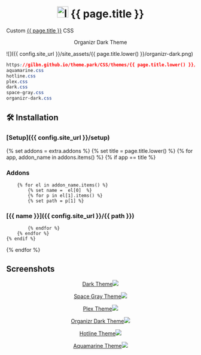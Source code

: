 <h1 align="center"> <img src="{{ config.site_url }}/site_assets/{{ page.title.lower() }}/logo.png" alt="logo" width="30" height="30"> {{ page.title }}</h1>

Custom [{{ page.title }}](https://github.com/morpheus65535/bazarr) CSS

<p align="center"> Organizr Dark Theme </p>

![]({{ config.site_url }}/site_assets/{{ page.title.lower() }}/organizr-dark.png)

```css
https://gilbn.github.io/theme.park/CSS/themes/{{ page.title.lower() }}/XXX.css
aquamarine.css
hotline.css
plex.css
dark.css
space-gray.css
organizr-dark.css
```

## 🛠️ Installation

### [Setup]({{ config.site_url }}/setup)

{% set addons = extra.addons %}
{% set title = page.title.lower() %}
{% for app, addon_name in addons.items() %}
    {% if app  ==  title %}

### Addons

        {% for el in addon_name.items() %}
            {% set name =  el[0]  %}
            {% for p in el[1].items() %}
            {% set path = p[1] %}

### [{{ name }}]({{ config.site_url }}/{{ path }})

            {% endfor %}
        {% endfor %}
    {% endif %}
{% endfor %}

## Screenshots

<p align="center">  
<a href="{{ config.site_url }}/site_assets/{{ page.title.lower() }}/dark.png">Dark Theme<img src="{{ config.site_url }}/site_assets/{{ page.title.lower() }}/dark.png"></img>
</p>

<p align="center">  
<a href="{{ config.site_url }}/site_assets/{{ page.title.lower() }}/space-gray.png">Space Gray Theme<img src="{{ config.site_url }}/site_assets/{{ page.title.lower() }}/space-gray.png"></img>
</p>

<p align="center">  
<a href="{{ config.site_url }}/site_assets/{{ page.title.lower() }}/plex.png">Plex Theme<img src="{{ config.site_url }}/site_assets/{{ page.title.lower() }}/plex.png"></img>
</p>

<p align="center">
<a href="{{ config.site_url }}/site_assets/{{ page.title.lower() }}/organizr-dark.png">Organizr Dark Theme<img src="{{ config.site_url }}/site_assets/{{ page.title.lower() }}/organizr-dark.png"></img>
</p>

<p align="center">
<a href="{{ config.site_url }}/site_assets/{{ page.title.lower() }}/hotline.png">Hotline Theme<img src="{{ config.site_url }}/site_assets/{{ page.title.lower() }}/hotline.png"></img>
</p>

<p align="center">
<a href="{{ config.site_url }}/site_assets/{{ page.title.lower() }}/aquamarine.png">Aquamarine Theme<img src="{{ config.site_url }}/site_assets/{{ page.title.lower() }}/aquamarine.png"></img>
</p>
